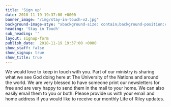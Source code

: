 ```yaml
---
title: 'Sign up'
date: 2018-11-19 19:37:00 +0000
banner_image: "/img/stay-in-touch-v2.jpg"
background-image-stye: "xbackground-size: contain;background-position:center;"
heading: 'Stay in Touch'
sub_heading: ''
layout: signup-form  
publish_date:  2018-11-19 19:37:00 +0000
show_staff: false
show_signup: true
show_title: true
---
```

We would love to keep in touch with you. Part of our ministry is sharing what we see God doing here at The University of the Nations and around the world. We are very blessed to have someone print our newsletters for free and are very happy to send them in the mail to your home. We can also easily email them to you or both. Please provide us with your email and home address if you would like to receive our monthly Life of Riley updates.